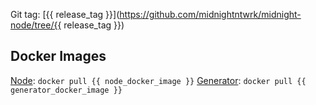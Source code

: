 Git tag: [{{ release_tag }}](https://github.com/midnightntwrk/midnight-node/tree/{{ release_tag }})

## Docker Images

[Node](https://github.com/midnight-ntwrk/artifacts/pkgs/container/midnight-node): `docker pull {{ node_docker_image }}`
[Generator](https://github.com/midnight-ntwrk/artifacts/pkgs/container/midnight-generator): `docker pull {{ generator_docker_image }}`
